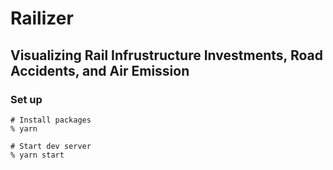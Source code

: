 # Railizer
## Visualizing Rail Infrustructure Investments, Road Accidents, and Air Emission

### Set up

```
# Install packages
% yarn

# Start dev server
% yarn start
```
